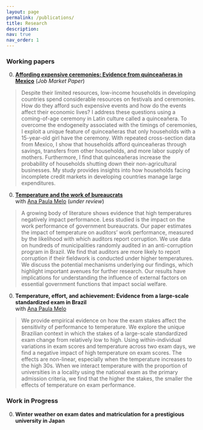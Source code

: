 ```yaml
---
layout: page
permalink: /publications/
title: Research
description: 
nav: true
nav_order: 1
---
```

<div class="publications">

### Working papers ###

0. **[Affording expensive ceremonies: Evidence from quinceañeras in Mexico](assets/pdf/quinceaneras_paper.pdf)** (*Job Market Paper*)  
> Despite their limited resources, low-income households in developing countries spend considerable resources on festivals and ceremonies. How do they afford such expensive events and how do the events affect their economic lives? I address these questions using a coming-of-age ceremony in Latin culture called a quinceañera. To overcome the endogeneity associated with the timings of ceremonies, I exploit a unique feature of quinceañeras that only households with a 15-year-old girl have the ceremony. With repeated cross-section data from Mexico, I show that households afford quinceañeras through savings, transfers from other households, and more labor supply of mothers. Furthermore, I find that quinceañeras increase the probability of households shutting down their non-agricultural businesses. My study provides insights into how households facing incomplete credit markets in developing countries manage large expenditures.

0. **[Temperature and the work of bureaucrats](http://anapmelo.github.io/files/manuscript_MM.pdf)**  
with [Ana Paula Melo](https://www.apmelo.com/) (*under review*)
> A growing body of literature shows evidence that high temperatures negatively impact performance. Less studied is the impact on the work performance of government bureaucrats. Our paper estimates the impact of temperature on auditors’ work performance, measured by the likelihood with which auditors report corruption. We use data on hundreds of municipalities randomly audited in an anti-corruption program in Brazil. We find that auditors are more likely to report corruption if their fieldwork is conducted under higher temperatures. We discuss the potential mechanisms underlying our findings, which highlight important avenues for further research. Our results have implications for understanding the influence of external factors on essential government functions that impact social welfare.

0. **Temperature, effort, and achievement: Evidence from a large-scale standardized exam in Brazil**  
with [Ana Paula Melo](https://www.apmelo.com/)
> We provide empirical evidence on how the exam stakes affect the sensitivity of performance to temperature. We explore the unique Brazilian context in which the stakes of a large-scale standardized exam change from relatively low to high. Using within-individual variations in exam scores and temperature across two exam days, we find a negative impact of high temperature on exam scores. The effects are non-linear, especially when the temperature increases to the high 30s. When we interact temperature with the proportion of universities in a locality using the national exam as the primary admission criteria, we find that the higher the stakes, the smaller the effects of temperature on exam performance.

### Work in Progress ###

0. **Winter weather on exam dates and matriculation for a prestigious university in Japan**  


